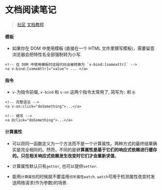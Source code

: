 # 文档阅读笔记
> [社区](https://cn.vuejs.org/)
> [文档教程](https://cn.vuejs.org/v2/guide/)

#### 模板
* 如果你在 DOM 中使用模板 (直接在一个 HTML 文件里撰写模板)，需要留意浏览器会把特性名全部强制转为小写.

```
<!-- 在 DOM 中使用模板时这段代码会被转换为 `v-bind:[someattr]` -->
<a v-bind:[someAttr]="value"> ... </a>
```

#### 指令
* `v-`为指令前缀, `v-bind` 和 `v-on` 这两个指令太常用了, 简写为`:` 和 `@`.

```
<!-- 完整语法 -->
<a v-on:click="doSomething">...</a>

<!-- 缩写 -->
<a @click="doSomething">...</a>
```

#### 计算属性
* 可以将同一函数定义为一个方法而不是一个计算属性。两种方式的最终结果确实是完全相同的。然而，不同的是**计算属性是基于它们的响应式依赖进行缓存的。只在相关响应式依赖发生改变时它们才会重新求值**。

* 计算属性默认只有`getter`, 也可以提供`setter`.

* 能用`计算属性`的时候就不要滥用`侦听属性watch`. `watch`可用于检测属性改变时发送网络请求(作为参数)的场景.

